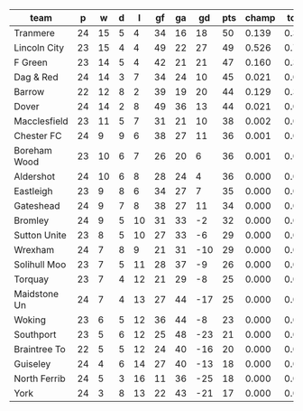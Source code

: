 |     team     | p  | w  | d | l  | gf | ga | gd  | pts | champ | top2  | top3  | top4  |  5-7  | bot4  | bot3  | bot2  |
|--------------|----|----|---|----|----|----|-----|-----|-------|-------|-------|-------|-------|-------|-------|-------|
| Tranmere     | 24 | 15 | 5 |  4 | 34 | 16 |  18 |  50 | 0.139 | 0.360 | 0.569 | 0.745 | 0.223 | 0.000 | 0.000 | 0.000|
| Lincoln City | 23 | 15 | 4 |  4 | 49 | 22 |  27 |  49 | 0.526 | 0.746 | 0.875 | 0.944 | 0.053 | 0.000 | 0.000 | 0.000|
| F Green      | 23 | 14 | 5 |  4 | 42 | 21 |  21 |  47 | 0.160 | 0.388 | 0.595 | 0.764 | 0.209 | 0.000 | 0.000 | 0.000|
| Dag & Red    | 24 | 14 | 3 |  7 | 34 | 24 |  10 |  45 | 0.021 | 0.076 | 0.170 | 0.310 | 0.492 | 0.000 | 0.000 | 0.000|
| Barrow       | 22 | 12 | 8 |  2 | 39 | 19 |  20 |  44 | 0.129 | 0.327 | 0.538 | 0.712 | 0.239 | 0.000 | 0.000 | 0.000|
| Dover        | 24 | 14 | 2 |  8 | 49 | 36 |  13 |  44 | 0.021 | 0.081 | 0.178 | 0.328 | 0.481 | 0.000 | 0.000 | 0.000|
| Macclesfield | 23 | 11 | 5 |  7 | 31 | 21 |  10 |  38 | 0.002 | 0.013 | 0.038 | 0.084 | 0.375 | 0.000 | 0.000 | 0.000|
| Chester FC   | 24 |  9 | 9 |  6 | 38 | 27 |  11 |  36 | 0.001 | 0.002 | 0.008 | 0.026 | 0.211 | 0.000 | 0.000 | 0.000|
| Boreham Wood | 23 | 10 | 6 |  7 | 26 | 20 |   6 |  36 | 0.001 | 0.002 | 0.007 | 0.018 | 0.160 | 0.000 | 0.000 | 0.000|
| Aldershot    | 24 | 10 | 6 |  8 | 28 | 24 |   4 |  36 | 0.000 | 0.001 | 0.005 | 0.016 | 0.143 | 0.000 | 0.000 | 0.000|
| Eastleigh    | 23 |  9 | 8 |  6 | 34 | 27 |   7 |  35 | 0.000 | 0.003 | 0.013 | 0.036 | 0.219 | 0.000 | 0.000 | 0.000|
| Gateshead    | 24 |  9 | 7 |  8 | 38 | 27 |  11 |  34 | 0.000 | 0.001 | 0.005 | 0.017 | 0.162 | 0.000 | 0.000 | 0.000|
| Bromley      | 24 |  9 | 5 | 10 | 31 | 33 |  -2 |  32 | 0.000 | 0.000 | 0.000 | 0.001 | 0.019 | 0.005 | 0.001 | 0.000|
| Sutton Unite | 23 |  8 | 5 | 10 | 27 | 33 |  -6 |  29 | 0.000 | 0.000 | 0.000 | 0.000 | 0.008 | 0.016 | 0.006 | 0.002|
| Wrexham      | 24 |  7 | 8 |  9 | 21 | 31 | -10 |  29 | 0.000 | 0.000 | 0.000 | 0.000 | 0.002 | 0.030 | 0.012 | 0.004|
| Solihull Moo | 23 |  7 | 5 | 11 | 28 | 37 |  -9 |  26 | 0.000 | 0.000 | 0.000 | 0.000 | 0.002 | 0.089 | 0.042 | 0.017|
| Torquay      | 23 |  7 | 4 | 12 | 21 | 29 |  -8 |  25 | 0.000 | 0.000 | 0.000 | 0.000 | 0.001 | 0.060 | 0.028 | 0.010|
| Maidstone Un | 24 |  7 | 4 | 13 | 27 | 44 | -17 |  25 | 0.000 | 0.000 | 0.000 | 0.000 | 0.000 | 0.258 | 0.147 | 0.067|
| Woking       | 23 |  6 | 5 | 12 | 36 | 44 |  -8 |  23 | 0.000 | 0.000 | 0.000 | 0.000 | 0.000 | 0.159 | 0.083 | 0.034|
| Southport    | 23 |  5 | 6 | 12 | 25 | 48 | -23 |  21 | 0.000 | 0.000 | 0.000 | 0.000 | 0.000 | 0.629 | 0.455 | 0.281|
| Braintree To | 22 |  5 | 5 | 12 | 24 | 40 | -16 |  20 | 0.000 | 0.000 | 0.000 | 0.000 | 0.000 | 0.419 | 0.274 | 0.149|
| Guiseley     | 24 |  4 | 6 | 14 | 27 | 40 | -13 |  18 | 0.000 | 0.000 | 0.000 | 0.000 | 0.000 | 0.665 | 0.511 | 0.329|
| North Ferrib | 24 |  5 | 3 | 16 | 11 | 36 | -25 |  18 | 0.000 | 0.000 | 0.000 | 0.000 | 0.000 | 0.829 | 0.712 | 0.540|
| York         | 24 |  3 | 8 | 13 | 22 | 43 | -21 |  17 | 0.000 | 0.000 | 0.000 | 0.000 | 0.000 | 0.841 | 0.729 | 0.568|

